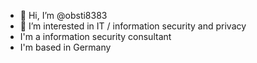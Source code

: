 - 👋 Hi, I’m @obsti8383
- 👀 I’m interested in IT / information security and privacy
- I'm a information security consultant
- I'm based in Germany
